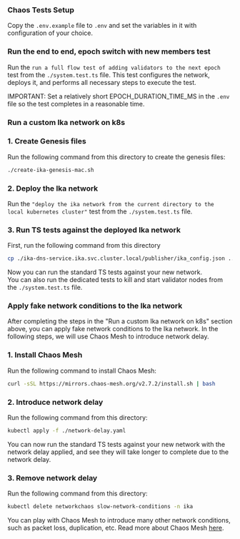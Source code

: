 ### Chaos Tests Setup
Copy the `.env.example` file to `.env` and set the variables in it with configuration of your choice.

### Run the end to end, epoch switch with new members test
Run the `run a full flow test of adding validators to the next epoch` test from the `./system.test.ts` file.
This test configures the network, deploys it, and performs all necessary steps to execute the test.

IMPORTANT: Set a relatively short EPOCH_DURATION_TIME_MS in the `.env` file so the test completes in a reasonable time.

### Run a custom Ika network on k8s 

### 1. Create Genesis files
Run the following command from this directory to create the genesis files:
```bash
./create-ika-genesis-mac.sh
```

### 2. Deploy the Ika network
Run the `"deploy the ika network from the current directory to the local kubernetes cluster"` test from the 
`./system.test.ts` file.

### 3. Run TS tests against the deployed Ika network
First, run the following command from this directory
```bash
cp ./ika-dns-service.ika.svc.cluster.local/publisher/ika_config.json ../../../../ika_config.json 
```
Now you can run the standard TS tests against your new network.  
You can also run the dedicated tests to kill and start validator nodes from the `./system.test.ts` file.

### Apply fake network conditions to the Ika network
After completing the steps in the "Run a custom Ika network on k8s" section above, you can apply fake network
conditions to the Ika network. In the following steps, we will use Chaos Mesh to introduce network delay.
### 1. Install Chaos Mesh
Run the following command to install Chaos Mesh:
```bash
curl -sSL https://mirrors.chaos-mesh.org/v2.7.2/install.sh | bash
```

### 2. Introduce network delay
Run the following command from this directory:
```bash
kubectl apply -f ./network-delay.yaml
```
You can now run the standard TS tests against your new network with the network delay applied, and see they will take
longer to complete due to the network delay.

### 3. Remove network delay
Run the following command from this directory:
```bash
kubectl delete networkchaos slow-network-conditions -n ika
```
You can play with Chaos Mesh to introduce many other network conditions, such as packet loss, duplication, etc.
Read more about Chaos Mesh [here](https://chaos-mesh.org/docs/).

